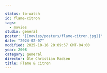 ```yaml
---

status: to-watch
id: flame-citron
tags:
  - movies
studio: general
poster: "[[movies/posters/flame-citron.jpg]]"
date: "2024-02-07"
modified: 2025-10-16 20:09:57 GMT-04:00
year: 2008
category: general
director: Ole Christian Madsen
title: Flame & Citron
---
```

